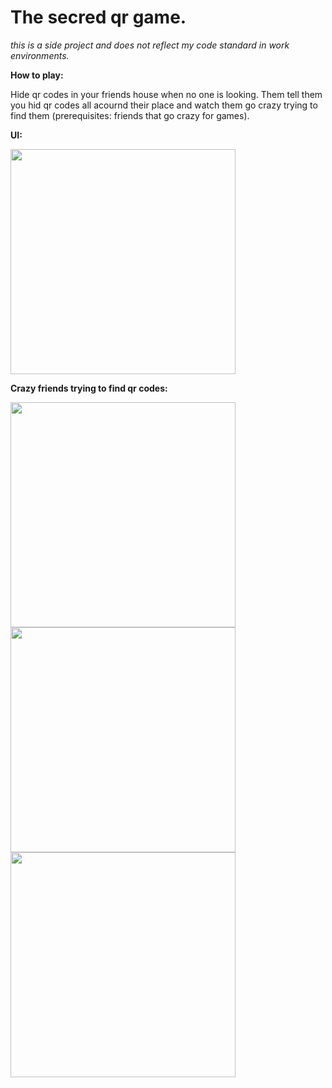 # The secred qr game.

_this is a side project and does not reflect my code standard in work environments._

**How to play:**

Hide qr codes in your friends house when no one is looking. Them tell them you hid qr codes all acournd their place and watch them go crazy trying to find them (prerequisites: friends that go crazy for games).

**UI:**

<img src="https://github.com/richie-south/the-secret-qr/blob/main/meta/IMG_2532.jpg" width="360" />

**Crazy friends trying to find qr codes:**

<img src="https://github.com/richie-south/the-secret-qr/blob/main/meta/IMG_2530.jpg" width="360" />
<img src="https://github.com/richie-south/the-secret-qr/blob/main/meta/IMG_2531.jpg" width="360" />

<img src="https://raw.githubusercontent.com/richie-south/the-secret-qr/main/meta/IMG_2531.jpg?token=GHSAT0AAAAAABLZSMYPVEENVU6LTRRTNQZGYPC7YWA" width="360" />
